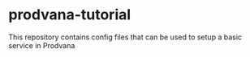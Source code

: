 # prodvana-tutorial
This repository contains config files that can be used to setup a basic service in Prodvana
